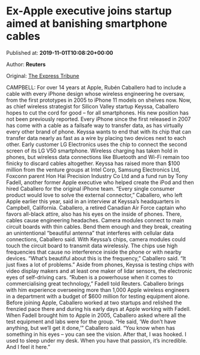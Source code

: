 
# Ex-Apple executive joins startup aimed at banishing smartphone cables

Published at: **2019-11-01T10:08:20+00:00**

Author: **Reuters**

Original: [The Express Tribune](https://tribune.com.pk/story/2091385/8-ex-apple-executive-joins-startup-aimed-banishing-smartphone-cables/)

CAMPBELL: For over 14 years at Apple, Rubén Caballero had to include a cable with every iPhone design whose wireless engineering he oversaw, from the first prototypes in 2005 to iPhone 11 models on shelves now.
Now, as chief wireless strategist for Silicon Valley startup Keyssa, Caballero hopes to cut the cord for good – for all smartphones. His new position has not been previously reported.
Every iPhone since the first released in 2007 has come with a cable as a failsafe way to transfer data, as has virtually every other brand of phone.
Keyssa wants to end that with its chip that can transfer data nearly as fast as a wire by placing two devices next to each other. Early customer LG Electronics uses the chip to connect the second screen of its LG V50 smartphone.
Wireless charging has taken hold in phones, but wireless data connections like Bluetooth and Wi-Fi remain too finicky to discard cables altogether.
Keyssa has raised more than $100 million from the venture groups at Intel Corp, Samsung Electronics Ltd, Foxconn parent Hon Hai Precision Industry Co Ltd and a fund run by Tony Fadell, another former Apple executive who helped create the iPod and then hired Caballero for the original iPhone team.
“Every single consumer product would love to solve the external connector,” Caballero, who left Apple earlier this year, said in an interview at Keyssa’s headquarters in Campbell, California.
Caballero, a retired Canadian Air Force captain who favors all-black attire, also has his eyes on the inside of phones. There, cables cause engineering headaches.
Camera modules connect to main circuit boards with thin cables. Bend them enough and they break, creating an unintentional “beautiful antenna” that interferes with cellular data connections, Caballero said.
With Keyssa’s chips, camera modules could touch the circuit board to transmit data wirelessly. The chips use high frequencies that cause no interference inside the phone or with nearby devices.
“What’s beautiful about this is the frequency,” Caballero said. “It just fixes a lot of problems.”
Aside from phones, Keyssa is testing chips with video display makers and at least one maker of lidar sensors, the electronic eyes of self-driving cars.
“Ruben is a powerhouse when it comes to commercialising great technology,” Fadell told Reuters.
Caballero brings with him experience overseeing more than 1,000 Apple wireless engineers in a department with a budget of $600 million for testing equipment alone.
Before joining Apple, Caballero worked at two startups and relished the frenzied pace there and during his early days at Apple working with Fadell.
When Fadell brought him to Apple in 2005, Caballero asked where all the test equipment and labs were for the group.
“He said, ‘We don’t have anything, but we’ll get it done,’” Caballero said. “You know when has something in his eyes – you can see the vision. After that, I was hooked. I used to sleep under my desk. When you have that passion, it’s incredible. And I feel it here.”
